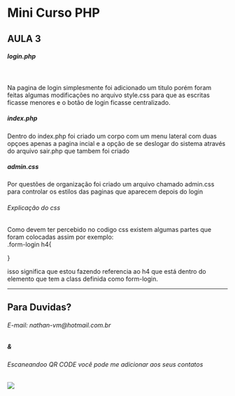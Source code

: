 Mini Curso PHP 
===========

AULA 3
------

<h5>login.php</h5>
<br>
<p>Na pagina de login simplesmente foi adicionado um titulo porém foram feitas algumas modificações no arquivo style.css para que as escritas ficasse menores e o botão de login ficasse centralizado.</p>

<h5>index.php</h5>
<p>Dentro do index.php foi criado um corpo com um menu lateral com duas opçoes apenas a pagina incial e a opção de se deslogar do sistema através do arquivo sair.php que tambem foi criado</p>

<h5>admin.css</h5>
<p>Por questões de organização foi criado um arquivo chamado admin.css para controlar os estilos das paginas que aparecem depois do login</p>

<h6>Explicação do css</h6>
<p>Como devem ter percebido no codigo css existem algumas partes que foram colocadas assim por exemplo:<br>
.form-login h4{

}<br>

isso significa que estou fazendo referencia ao h4 que está dentro do elemento que tem a class definida como form-login.
</p>

<hr>

Para Duvidas?
-------------

<h6>E-mail: nathan-vm@hotmail.com.br</h6>

<h5>&</h5>

<h6>Escaneandoo QR CODE você pode me adicionar aos seus contatos</h6>

<img src="https://i.imgur.com/lnWtD7l.png">





